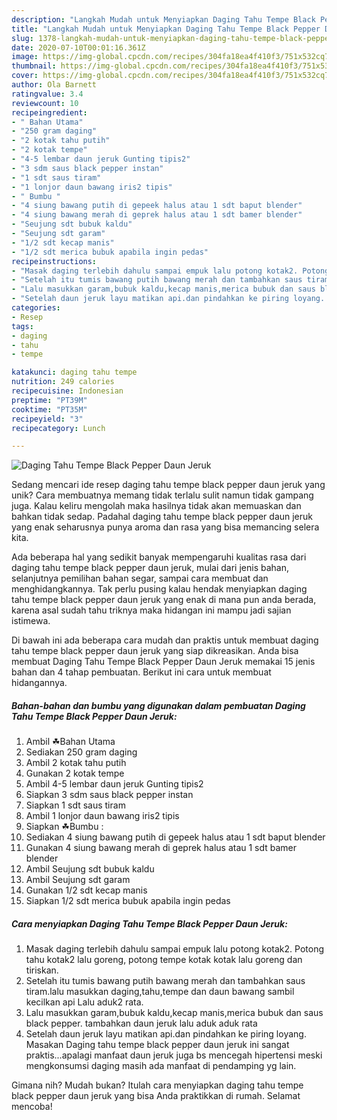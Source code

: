 ```yaml
---
description: "Langkah Mudah untuk Menyiapkan Daging Tahu Tempe Black Pepper Daun Jeruk, Bikin Ngiler"
title: "Langkah Mudah untuk Menyiapkan Daging Tahu Tempe Black Pepper Daun Jeruk, Bikin Ngiler"
slug: 1378-langkah-mudah-untuk-menyiapkan-daging-tahu-tempe-black-pepper-daun-jeruk-bikin-ngiler
date: 2020-07-10T00:01:16.361Z
image: https://img-global.cpcdn.com/recipes/304fa18ea4f410f3/751x532cq70/daging-tahu-tempe-black-pepper-daun-jeruk-foto-resep-utama.jpg
thumbnail: https://img-global.cpcdn.com/recipes/304fa18ea4f410f3/751x532cq70/daging-tahu-tempe-black-pepper-daun-jeruk-foto-resep-utama.jpg
cover: https://img-global.cpcdn.com/recipes/304fa18ea4f410f3/751x532cq70/daging-tahu-tempe-black-pepper-daun-jeruk-foto-resep-utama.jpg
author: Ola Barnett
ratingvalue: 3.4
reviewcount: 10
recipeingredient:
- " Bahan Utama"
- "250 gram daging"
- "2 kotak tahu putih"
- "2 kotak tempe"
- "4-5 lembar daun jeruk Gunting tipis2"
- "3 sdm saus black pepper instan"
- "1 sdt saus tiram"
- "1 lonjor daun bawang iris2 tipis"
- " Bumbu "
- "4 siung bawang putih di gepeek halus atau 1 sdt baput blender"
- "4 siung bawang merah di geprek halus atau 1 sdt bamer blender"
- "Seujung sdt bubuk kaldu"
- "Seujung sdt garam"
- "1/2 sdt kecap manis"
- "1/2 sdt merica bubuk apabila ingin pedas"
recipeinstructions:
- "Masak daging terlebih dahulu sampai empuk lalu potong kotak2. Potong tahu kotak2 lalu goreng, potong tempe kotak kotak lalu goreng dan tiriskan."
- "Setelah itu tumis bawang putih bawang merah dan tambahkan saus tiram.lalu masukkan daging,tahu,tempe dan daun bawang sambil kecilkan api Lalu aduk2 rata."
- "Lalu masukkan garam,bubuk kaldu,kecap manis,merica bubuk dan saus black pepper. tambahkan daun jeruk lalu aduk aduk rata"
- "Setelah daun jeruk layu matikan api.dan pindahkan ke piring loyang. Masakan Daging tahu tempe black pepper daun jeruk ini sangat praktis...apalagi manfaat daun jeruk juga bs mencegah hipertensi meski mengkonsumsi daging masih ada manfaat di pendamping yg lain."
categories:
- Resep
tags:
- daging
- tahu
- tempe

katakunci: daging tahu tempe 
nutrition: 249 calories
recipecuisine: Indonesian
preptime: "PT39M"
cooktime: "PT35M"
recipeyield: "3"
recipecategory: Lunch

---
```



![Daging Tahu Tempe Black Pepper Daun Jeruk](https://img-global.cpcdn.com/recipes/304fa18ea4f410f3/751x532cq70/daging-tahu-tempe-black-pepper-daun-jeruk-foto-resep-utama.jpg)

Sedang mencari ide resep daging tahu tempe black pepper daun jeruk yang unik? Cara membuatnya memang tidak terlalu sulit namun tidak gampang juga. Kalau keliru mengolah maka hasilnya tidak akan memuaskan dan bahkan tidak sedap. Padahal daging tahu tempe black pepper daun jeruk yang enak seharusnya punya aroma dan rasa yang bisa memancing selera kita.

Ada beberapa hal yang sedikit banyak mempengaruhi kualitas rasa dari daging tahu tempe black pepper daun jeruk, mulai dari jenis bahan, selanjutnya pemilihan bahan segar, sampai cara membuat dan menghidangkannya. Tak perlu pusing kalau hendak menyiapkan daging tahu tempe black pepper daun jeruk yang enak di mana pun anda berada, karena asal sudah tahu triknya maka hidangan ini mampu jadi sajian istimewa.




Di bawah ini ada beberapa cara mudah dan praktis untuk membuat daging tahu tempe black pepper daun jeruk yang siap dikreasikan. Anda bisa membuat Daging Tahu Tempe Black Pepper Daun Jeruk memakai 15 jenis bahan dan 4 tahap pembuatan. Berikut ini cara untuk membuat hidangannya.

<!--inarticleads1-->

##### Bahan-bahan dan bumbu yang digunakan dalam pembuatan Daging Tahu Tempe Black Pepper Daun Jeruk:

1. Ambil  ☘Bahan Utama
1. Sediakan 250 gram daging
1. Ambil 2 kotak tahu putih
1. Gunakan 2 kotak tempe
1. Ambil 4-5 lembar daun jeruk Gunting tipis2
1. Siapkan 3 sdm saus black pepper instan
1. Siapkan 1 sdt saus tiram
1. Ambil 1 lonjor daun bawang iris2 tipis
1. Siapkan  ☘Bumbu :
1. Sediakan 4 siung bawang putih di gepeek halus atau 1 sdt baput blender
1. Gunakan 4 siung bawang merah di geprek halus atau 1 sdt bamer blender
1. Ambil Seujung sdt bubuk kaldu
1. Ambil Seujung sdt garam
1. Gunakan 1/2 sdt kecap manis
1. Siapkan 1/2 sdt merica bubuk apabila ingin pedas




<!--inarticleads2-->

##### Cara menyiapkan Daging Tahu Tempe Black Pepper Daun Jeruk:

1. Masak daging terlebih dahulu sampai empuk lalu potong kotak2. Potong tahu kotak2 lalu goreng, potong tempe kotak kotak lalu goreng dan tiriskan.
1. Setelah itu tumis bawang putih bawang merah dan tambahkan saus tiram.lalu masukkan daging,tahu,tempe dan daun bawang sambil kecilkan api Lalu aduk2 rata.
1. Lalu masukkan garam,bubuk kaldu,kecap manis,merica bubuk dan saus black pepper. tambahkan daun jeruk lalu aduk aduk rata
1. Setelah daun jeruk layu matikan api.dan pindahkan ke piring loyang. Masakan Daging tahu tempe black pepper daun jeruk ini sangat praktis...apalagi manfaat daun jeruk juga bs mencegah hipertensi meski mengkonsumsi daging masih ada manfaat di pendamping yg lain.




Gimana nih? Mudah bukan? Itulah cara menyiapkan daging tahu tempe black pepper daun jeruk yang bisa Anda praktikkan di rumah. Selamat mencoba!
